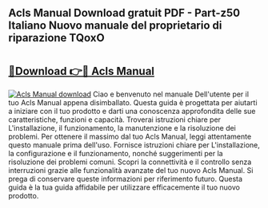 ## Acls Manual Download gratuit PDF - Part-z50 Italiano Nuovo manuale del proprietario di riparazione TQoxO

# <h2><a href="http://dfeuc3.blite.top/?on=Acls+Manual">🔗Download 👉🔴 Acls Manual</a></h2>

[![Acls Manual download](https://i.imgur.com/lujVjoI.png)](http://dfeuc3.blite.top/?on=Acls+Manual)
Ciao e benvenuto nel manuale Dell'utente per il tuo Acls Manual appena disimballato. Questa guida è progettata per aiutarti a iniziare con il tuo prodotto e darti una conoscenza approfondita delle sue caratteristiche, funzioni e capacità. Troverai istruzioni chiare per L'installazione, il funzionamento, la manutenzione e la risoluzione dei problemi. Per ottenere il massimo dal tuo Acls Manual, leggi attentamente questo manuale prima dell'uso. Fornisce istruzioni chiare per L'installazione, la configurazione e il funzionamento, nonché suggerimenti per la risoluzione dei problemi comuni. Scopri la connettività e il controllo senza interruzioni grazie alle funzionalità avanzate del tuo nuovo Acls Manual. Si prega di conservare queste informazioni per riferimento futuro. Questa guida è la tua guida affidabile per utilizzare efficacemente il tuo nuovo prodotto.
